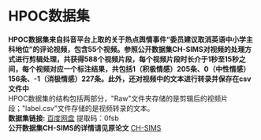 # HPOC数据集<br>
**HPOC数据集来自抖音平台上取的关于热点舆情事件“委员建议取消英语中小学主科地位”的评论视频，包含55个视频。参照公开数据集CH-SIMS对视频的处理方式进行剪辑处理，共获得588个视频片段，每个视频片段时长介于1秒至15秒之间，每个视频对应一个标注结果，共包括1（积极情感）205条、0（中性情感）156条、-1（消极情感）227条。此外，还对视频中的文本进行转录并保存在csv文件中**<br>
HPOC数据集的结构包括两部分，"Raw"文件夹存储的是剪辑后的视频片段；"label.csv"文件存储的是视频转录的文本。<br>
**数据集链接:**    [百度网盘](https://pan.baidu.com/s/1vgrvJchop5ROoRMg1iWteA)      提取码：0fsb   <br>
**公开数据集CH-SIMS的详情请见原论文**    [CH-SIMS](https://aclanthology.org/2020.acl-main.343/)
